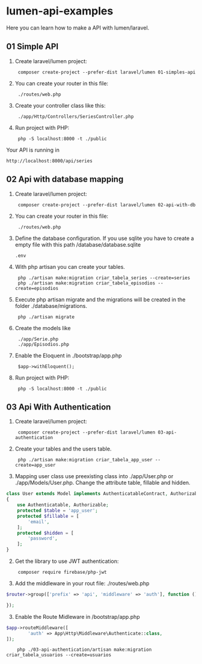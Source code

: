 # lumen-api-examples
Here you can learn how to make a API with lumen/laravel.


## 01 Simple API

1. Create laravel/lumen project: 

        composer create-project --prefer-dist laravel/lumen 01-simples-api


2. You can create your router in this file: 

        ./routes/web.php 

3. Create your controller class like this: 

        ./app/Http/Controllers/SeriesController.php

3. Run project with PHP:  


        php -S localhost:8000 -t ./public


Your API is running in 

    http://localhost:8000/api/series

## 02 Api with database mapping

1. Create laravel/lumen project: 

        composer create-project --prefer-dist laravel/lumen 02-api-with-db

2. You can create your router in this file: 

        ./routes/web.php 


3.  Define the database configuration. If you use sqlite you have to create a empty file with this path /database/database.sqlite

        .env

4. With php artisan you can create your tables. 

        php ./artisan make:migration criar_tabela_series --create=series
        php ./artisan make:migration criar_tabela_episodios --create=episodios

5. Execute php artisan migrate and the migrations will be created in the folder ./database/migrations.

        php ./artisan migrate


6. Create the models like 

        ./app/Serie.php 
        ./app/Episodios.php 

7. Enable the Eloquent in ./bootstrap/app.php

        $app->withEloquent();

8. Run project with PHP:  

        php -S localhost:8000 -t ./public

## 03 Api With Authentication 

1. Create laravel/lumen project: 

        composer create-project --prefer-dist laravel/lumen 03-api-authentication

2. Create your tables and the users table.

        php ./artisan make:migration criar_tabela_app_user --create=app_user

3. Mapping user class use preexisting class into ./app/User.php or ./app/Models/User.php. 
Change the attribute table, fillable and hidden. 
```php
class User extends Model implements AuthenticatableContract, AuthorizableContract
{
    use Authenticatable, Authorizable;
    protected $table = 'app_user';
    protected $fillable = [
        'email',
    ];
    protected $hidden = [
        'password',
    ];
}
```



2. Get the library to use JWT authentication:

        composer require firebase/php-jwt

2. Add the middleware in your rout file: ./routes/web.php 
```php
$router->group(['prefix' => 'api', 'middleware' => 'auth'], function () use ($router) {

});
```
3. Enable the Route Midleware in /bootstrap/app.php

```php
$app->routeMiddleware([
        'auth' => App\Http\Middleware\Authenticate::class,
]);
```

        php ./03-api-authentication/artisan make:migration criar_tabela_usuarios --create=usuarios


